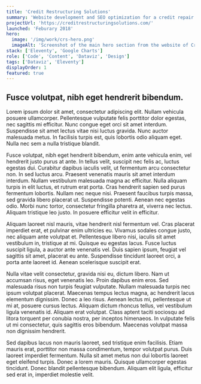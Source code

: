 ```yaml
---
title: 'Credit Restructuring Solutions'
summary: 'Website development and SEO optimization for a credit repair company based in El paso, Texas, that help people improve their financial situation with one of the best teams in the field and flexible prices.'
projectUrl: 'https://creditrestructuringsolutions.com/'
launched: 'Feburary 2018'
hero:
  image: '/img/work/crs-hero.png'
  imageAlt: 'Screenshot of the main hero section from the website of Credit Restructuring Solutions'
stack: ['Eleventy', 'Google Charts']
role: ['Code', 'Content', 'Dataviz', 'Design']
tags: ['Dataviz', 'Eleventy']
displayOrder: 1
featured: true
---
```




## Fusce volutpat, nibh eget hendrerit bibendum.


Lorem ipsum dolor sit amet, consectetur adipiscing elit. Nullam vehicula posuere ullamcorper. Pellentesque vulputate felis porttitor dolor egestas, nec sagittis mi efficitur. Nunc congue eget orci sit amet interdum. Suspendisse sit amet lectus vitae nisi luctus gravida. Nunc auctor malesuada metus. In facilisis turpis est, quis lobortis odio aliquam eget. Nulla nec sem a nulla tristique blandit.




Fusce volutpat, nibh eget hendrerit bibendum, enim ante vehicula enim, vel hendrerit justo purus at ante. In tellus velit, suscipit nec felis ac, luctus egestas dui. Curabitur dapibus iaculis velit, ut fermentum arcu consectetur non. In sed luctus arcu. Praesent venenatis mauris sit amet interdum interdum. Nullam vestibulum malesuada magna ac efficitur. Nulla aliquam turpis in elit luctus, et rutrum erat porta. Cras hendrerit sapien sed purus fermentum lobortis. Nullam nec neque nisi. Praesent faucibus turpis massa, sed gravida libero placerat ut. Suspendisse potenti. Aenean nec egestas odio. Morbi nunc tortor, consectetur fringilla pharetra at, viverra nec lectus. Aliquam tristique leo justo. In posuere efficitur velit in efficitur.


Aliquam laoreet nisl mauris, vitae hendrerit nisl fermentum vel. Cras placerat imperdiet erat, et pulvinar enim ultricies eu. Vivamus sodales congue justo, nec aliquam ante volutpat et. Pellentesque libero nisi, iaculis sit amet vestibulum in, tristique at mi. Quisque eu egestas lacus. Fusce luctus suscipit ligula, a auctor ante venenatis vel. Duis sapien ipsum, feugiat vel sagittis sit amet, placerat eu ante. Suspendisse tincidunt laoreet orci, a porta ante laoreet id. Aenean scelerisque suscipit erat.




Nulla vitae velit consectetur, gravida nisi eu, dictum libero. Nam ut accumsan risus, eget venenatis leo. Proin dapibus enim eros. Sed malesuada risus non turpis feugiat vulputate. Nullam malesuada turpis nec ipsum volutpat placerat. Maecenas tempus lectus magna, ac hendrerit lacus elementum dignissim. Donec a leo risus. Aenean lectus mi, pellentesque ut mi at, posuere cursus lectus. Aliquam dictum rhoncus tellus, vel vestibulum ligula venenatis id. Aliquam erat volutpat. Class aptent taciti sociosqu ad litora torquent per conubia nostra, per inceptos himenaeos. In vulputate felis ut mi consectetur, quis sagittis eros bibendum. Maecenas volutpat massa non dignissim hendrerit.


Sed dapibus lacus non mauris laoreet, sed tristique enim facilisis. Etiam mauris erat, porttitor non massa condimentum, tempor volutpat purus. Duis laoreet imperdiet fermentum. Nulla sit amet metus non dui lobortis laoreet eget eleifend turpis. Donec a lorem mauris. Quisque ullamcorper egestas tincidunt. Donec blandit pellentesque bibendum. Aliquam elit ligula, efficitur sed erat in, imperdiet molestie velit. 